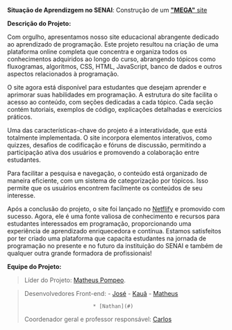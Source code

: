 **Situação de Aprendizgem no SENAI**: Construção de um [**"MEGA"** site](https://megadev-senai.netlify.app/)


**Descrição do Projeto:**

Com orgulho, apresentamos nosso site educacional abrangente dedicado ao aprendizado de programação. Este projeto resultou na criação de uma plataforma online completa que concentra e organiza todos os conhecimentos adquiridos ao longo do curso, abrangendo tópicos como fluxogramas, algoritmos, CSS, HTML, JavaScript, banco de dados e outros aspectos relacionados à programação.

O site agora está disponível para estudantes que desejam aprender e aprimorar suas habilidades em programação. A estrutura do site facilita o acesso ao conteúdo, com seções dedicadas a cada tópico. Cada seção contém tutoriais, exemplos de código, explicações detalhadas e exercícios práticos.

Uma das características-chave do projeto é a interatividade, que está totalmente implementada. O site incorpora elementos interativos, como quizzes, desafios de codificação e fóruns de discussão, permitindo a participação ativa dos usuários e promovendo a colaboração entre estudantes.

Para facilitar a pesquisa e navegação, o conteúdo está organizado de maneira eficiente, com um sistema de categorização por tópicos. Isso permite que os usuários encontrem facilmente os conteúdos de seu interesse.

Após a conclusão do projeto, o site foi lançado no [Netflify](https://megadev-senai.netlify.app/) e promovido com sucesso. Agora, ele é uma fonte valiosa de conhecimento e recursos para estudantes interessados em programação, proporcionando uma experiência de aprendizado enriquecedora e contínua. Estamos satisfeitos por ter criado uma plataforma que capacita estudantes na jornada de programação no presente e no futuro da instituição do SENAI e também de qualquer outra grande formadora de profissionais!

**Equipe do Projeto:**

>Líder do Projeto: [Matheus Pompeo](https://github.com/mapompeo).

>Desenvolvedores Front-end: - [José](https://github.com/naasdd)
    - [Kauã](https://github.com/kauuaa)
    - [Matheus](https://github.com/mapompeo)
>
>                           * [Nathan](#)
>Coordenador geral e professor responsável: [Carlos](https://github.com/Prof-Carlos-Senai)
